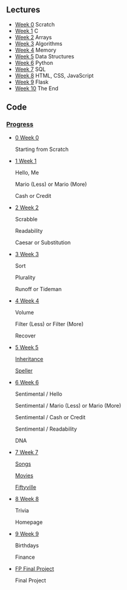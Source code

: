 ## Lectures

- [Week 0](https://cs50.harvard.edu/x/2025/weeks/0/) Scratch
- [Week 1](https://cs50.harvard.edu/x/2025/weeks/1/) C
- [Week 2](https://cs50.harvard.edu/x/2025/weeks/2/) Arrays
- [Week 3](https://cs50.harvard.edu/x/2025/weeks/3/) Algorithms
- [Week 4](https://cs50.harvard.edu/x/2025/weeks/4/) Memory
- [Week 5](https://cs50.harvard.edu/x/2025/weeks/5/) Data Structures
- [Week 6](https://cs50.harvard.edu/x/2025/weeks/6/) Python
- [Week 7](https://cs50.harvard.edu/x/2025/weeks/7/) SQL
- [Week 8](https://cs50.harvard.edu/x/2025/weeks/8/) HTML, CSS, JavaScript
- [Week 9](https://cs50.harvard.edu/x/2025/weeks/9/) Flask
- [Week 10](https://cs50.harvard.edu/x/2025/weeks/10/) The End


## Code

### [Progress](https://cs50.me/cs50x)

- [0 Week 0](https://cs50.me/cs50x#!)
    
    Starting from Scratch
    
- [1 Week 1](https://cs50.me/cs50x#!)
    
    Hello, Me
    
    Mario (Less) or Mario (More)
    
    Cash or Credit
    
- [2 Week 2](https://cs50.me/cs50x#!)
    
    Scrabble
    
    Readability
    
    Caesar or Substitution
    
- [3 Week 3](https://cs50.me/cs50x#!)
    
    Sort
    
    Plurality
    
    Runoff or Tideman
    
- [4 Week 4](https://cs50.me/cs50x#!)
    
    Volume
    
    Filter (Less) or Filter (More)
    
    Recover
    
- [5 Week 5](https://cs50.me/cs50x#!)
    
    [Inheritance](https://submit.cs50.io/users/TangenteLakai/cs50/problems/2025/x/inheritance)
    
    [Speller](https://submit.cs50.io/users/TangenteLakai/cs50/problems/2025/x/speller)
    
- [6 Week 6](https://cs50.me/cs50x#!)
    
    Sentimental / Hello
    
    Sentimental / Mario (Less) or Mario (More)
    
    Sentimental / Cash or Credit
    
    Sentimental / Readability
    
    DNA
    
- [7 Week 7](https://cs50.me/cs50x#!)
    
    [Songs](https://submit.cs50.io/users/TangenteLakai/cs50/problems/2025/x/songs)
    
    [Movies](https://submit.cs50.io/users/TangenteLakai/cs50/problems/2025/x/movies)
    
    [Fiftyville](https://submit.cs50.io/users/TangenteLakai/cs50/problems/2025/x/fiftyville)
    
- [8 Week 8](https://cs50.me/cs50x#!)
    
    Trivia
    
    Homepage
    
- [9 Week 9](https://cs50.me/cs50x#!)
    
    Birthdays
    
    Finance
    
- [FP Final Project](https://cs50.me/cs50x#!)
    
    Final Project

